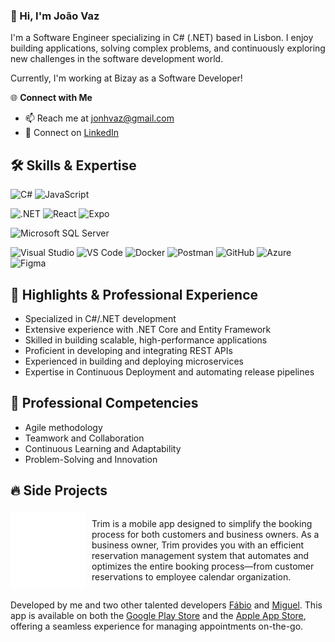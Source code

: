 ### **👋 Hi, I'm João Vaz**  

I'm a Software Engineer specializing in C# (.NET) based in Lisbon. I enjoy building applications, solving complex problems, and continuously exploring new challenges in the software development world.

Currently, I'm working at Bizay as a Software Developer!

🌐 **Connect with Me**  
- 📫 Reach me at [jonhvaz@gmail.com](mailto:jonhvaz@gmail.com)
- 🤝 Connect on [LinkedIn](https://www.linkedin.com/in/jo%C3%A3o-vaz-963794158/)



## 🛠️ **Skills & Expertise**  

![C#](https://img.shields.io/badge/C%23-informational?style=flat&logo=csharp&logoColor=white&color=512BD4) 
![JavaScript](https://img.shields.io/badge/JavaScript-informational?style=flat&logo=javascript&logoColor=black&color=F7DF1E) 

![.NET](https://img.shields.io/badge/.NET-informational?style=flat&logo=dotnet&logoColor=white&color=512BD4) 
![React](https://img.shields.io/badge/React-informational?style=flat&logo=react&logoColor=61DAFB&color=20232A) 
![Expo](https://img.shields.io/badge/Expo-informational?style=flat&logo=expo&logoColor=white&color=000020) 

![Microsoft SQL Server](https://img.shields.io/badge/Microsoft_SQL_Server-informational?style=flat&logo=microsoftsqlserver&logoColor=white&color=CC2927) 

![Visual Studio](https://img.shields.io/badge/Visual_Studio-informational?style=flat&logo=visualstudio&logoColor=white&color=5C2D91) 
![VS Code](https://img.shields.io/badge/VS_Code-informational?style=flat&logo=visualstudiocode&logoColor=white&color=0076c6) 
![Docker](https://img.shields.io/badge/Docker-informational?style=flat&logo=docker&logoColor=white&color=1c97ee) 
![Postman](https://img.shields.io/badge/Postman-informational?style=flat&logo=postman&logoColor=white&color=FF6C37) 
![GitHub](https://img.shields.io/badge/GitHub-informational?style=flat&logo=github&logoColor=white&color=171515) 
![Azure](https://img.shields.io/badge/Azure-informational?style=flat&logo=microsoftazure&logoColor=white&color=0089D6) 
![Figma](https://img.shields.io/badge/Figma-informational?style=flat&logo=figma&logoColor=white&color=2f3139) 

## 🚀 **Highlights & Professional Experience**  
- Specialized in C#/.NET development
- Extensive experience with .NET Core and Entity Framework
- Skilled in building scalable, high-performance applications
- Proficient in developing and integrating REST APIs 
- Experienced in building and deploying microservices 
- Expertise in Continuous Deployment and automating release pipelines

## 🌟 **Professional Competencies**  
- Agile methodology  
- Teamwork and Collaboration  
- Continuous Learning and Adaptability  
- Problem-Solving and Innovation  

## 🔥 **Side Projects**

<div style="display: flex; align-items: center;">
  <img src="trim.svg" width="120" height="120" style="margin-right: 10px;">
  <p>Trim is a mobile app designed to simplify the booking process for both customers and business owners. As a business owner, Trim provides you with an efficient reservation management system that automates and optimizes the entire booking process—from customer reservations to employee calendar organization.</p>
</div>

Developed by me and two other talented developers <a href="https://github.com/fabio3070" target="_blank">Fábio</a> and <a href="https://github.com/miguel876" target="_blank">Miguel</a>. This app is available on both the <a href="https://play.google.com/store/apps/details?id=com.trim.prototype" target="_blank">Google Play Store</a> and the <a href="https://apps.apple.com/us/app/trim/id6450324869" target="_blank">Apple App Store</a>, offering a seamless experience for managing appointments on-the-go.

